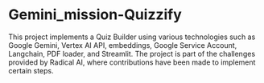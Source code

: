# Gemini_mission-Quizzify
This project implements a Quiz Builder using various technologies such as Google Gemini, Vertex AI API, embeddings, Google Service Account, Langchain, PDF loader, and Streamlit. The project is part of the challenges provided by Radical AI, where contributions have been made to implement certain steps.
